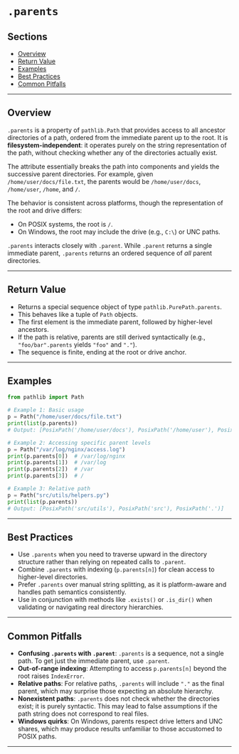 # `.parents`

## Sections

+ [Overview](#overview)  
+ [Return Value](#return-value)  
+ [Examples](#examples)  
+ [Best Practices](#best-practices)  
+ [Common Pitfalls](#common-pitfalls)

---

## Overview

`.parents` is a property of `pathlib.Path` that provides access to all ancestor directories of a path, ordered from the immediate parent up to the root. It is **filesystem-independent**: it operates purely on the string representation of the path, without checking whether any of the directories actually exist.  

The attribute essentially breaks the path into components and yields the successive parent directories. For example, given `/home/user/docs/file.txt`, the parents would be `/home/user/docs`, `/home/user`, `/home`, and `/`.  

The behavior is consistent across platforms, though the representation of the root and drive differs:
+ On POSIX systems, the root is `/`.  
+ On Windows, the root may include the drive (e.g., `C:\`) or UNC paths.  

`.parents` interacts closely with `.parent`. While `.parent` returns a single immediate parent, `.parents` returns an ordered sequence of *all* parent directories.

---

## Return Value

+ Returns a special sequence object of type `pathlib.PurePath.parents`.  
+ This behaves like a tuple of `Path` objects.  
+ The first element is the immediate parent, followed by higher-level ancestors.  
+ If the path is relative, parents are still derived syntactically (e.g., `"foo/bar".parents` yields `"foo"` and `"."`).  
+ The sequence is finite, ending at the root or drive anchor.  

---

## Examples

```python
from pathlib import Path

# Example 1: Basic usage
p = Path("/home/user/docs/file.txt")
print(list(p.parents))
# Output: [PosixPath('/home/user/docs'), PosixPath('/home/user'), PosixPath('/home'), PosixPath('/')]

# Example 2: Accessing specific parent levels
p = Path("/var/log/nginx/access.log")
print(p.parents[0])  # /var/log/nginx
print(p.parents[1])  # /var/log
print(p.parents[2])  # /var
print(p.parents[3])  # /

# Example 3: Relative path
p = Path("src/utils/helpers.py")
print(list(p.parents))
# Output: [PosixPath('src/utils'), PosixPath('src'), PosixPath('.')]
```

---

## Best Practices

* Use `.parents` when you need to traverse upward in the directory structure rather than relying on repeated calls to `.parent`.
* Combine `.parents` with indexing (`p.parents[n]`) for clean access to higher-level directories.
* Prefer `.parents` over manual string splitting, as it is platform-aware and handles path semantics consistently.
* Use in conjunction with methods like `.exists()` or `.is_dir()` when validating or navigating real directory hierarchies.

---

## Common Pitfalls

* **Confusing `.parents` with `.parent`**: `.parents` is a sequence, not a single path. To get just the immediate parent, use `.parent`.
* **Out-of-range indexing**: Attempting to access `p.parents[n]` beyond the root raises `IndexError`.
* **Relative paths**: For relative paths, `.parents` will include `"."` as the final parent, which may surprise those expecting an absolute hierarchy.
* **Nonexistent paths**: `.parents` does not check whether the directories exist; it is purely syntactic. This may lead to false assumptions if the path string does not correspond to real files.
* **Windows quirks**: On Windows, parents respect drive letters and UNC shares, which may produce results unfamiliar to those accustomed to POSIX paths.

---
